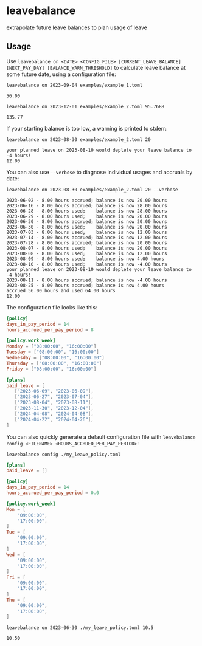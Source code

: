 # leavebalance

extrapolate future leave balances to plan usage of leave

## Usage

Use `leavebalance on <DATE> <CONFIG_FILE> [CURRENT_LEAVE_BALANCE] [NEXT_PAY_DAY] [BALANCE_WARN_THRESHOLD]` to calculate leave balance at some future date, using a configuration file:
```shell
leavebalance on 2023-09-04 examples/example_1.toml
```
```
56.00
```
```shell
leavebalance on 2023-12-01 examples/example_2.toml 95.7688
```
```
135.77
```
If your starting balance is too low, a warning is printed to stderr:

```shell
leavebalance on 2023-08-30 examples/example_2.toml 20
```
```
your planned leave on 2023-08-10 would deplete your leave balance to -4 hours!
12.00
```
You can also use `--verbose` to diagnose individual usages and accruals by date:
```shell
leavebalance on 2023-08-30 examples/example_2.toml 20 --verbose
```
```
2023-06-02 - 8.00 hours accrued; balance is now 20.00 hours
2023-06-16 - 8.00 hours accrued; balance is now 28.00 hours
2023-06-28 - 8.00 hours used;    balance is now 28.00 hours
2023-06-29 - 8.00 hours used;    balance is now 20.00 hours
2023-06-30 - 8.00 hours accrued; balance is now 20.00 hours
2023-06-30 - 8.00 hours used;    balance is now 20.00 hours
2023-07-03 - 8.00 hours used;    balance is now 12.00 hours
2023-07-14 - 8.00 hours accrued; balance is now 12.00 hours
2023-07-28 - 8.00 hours accrued; balance is now 20.00 hours
2023-08-07 - 8.00 hours used;    balance is now 20.00 hours
2023-08-08 - 8.00 hours used;    balance is now 12.00 hours
2023-08-09 - 8.00 hours used;    balance is now 4.00 hours
2023-08-10 - 8.00 hours used;    balance is now -4.00 hours
your planned leave on 2023-08-10 would deplete your leave balance to -4 hours!
2023-08-11 - 8.00 hours accrued; balance is now -4.00 hours
2023-08-25 - 8.00 hours accrued; balance is now 4.00 hours
accrued 56.00 hours and used 64.00 hours
12.00
```

The configuration file looks like this:
```toml
[policy]
days_in_pay_period = 14
hours_accrued_per_pay_period = 8

[policy.work_week]
Monday = ["08:00:00", "16:00:00"]
Tuesday = ["08:00:00", "16:00:00"]
Wednesday = ["08:00:00", "16:00:00"]
Thursday = ["08:00:00", "16:00:00"]
Friday = ["08:00:00", "16:00:00"]

[plans]
paid_leave = [
   ["2023-06-09", "2023-06-09"],
   ["2023-06-27", "2023-07-04"],
   ["2023-08-04", "2023-08-11"],
   ["2023-11-30", "2023-12-04"],
   ["2024-04-08", "2024-04-08"],
   ["2024-04-22", "2024-04-26"],
]
```

You can also quickly generate a default configuration file with `leavebalance config <FILENAME> <HOURS_ACCRUED_PER_PAY_PERIOD>`:
```shell
leavebalance config ./my_leave_policy.toml
```
```toml
[plans]
paid_leave = []

[policy]
days_in_pay_period = 14
hours_accrued_per_pay_period = 0.0

[policy.work_week]
Mon = [
    "09:00:00",
    "17:00:00",
]
Tue = [
    "09:00:00",
    "17:00:00",
]
Wed = [
    "09:00:00",
    "17:00:00",
]
Fri = [
    "09:00:00",
    "17:00:00",
]
Thu = [
    "09:00:00",
    "17:00:00",
]
```
```shell
leavebalance on 2023-06-30 ./my_leave_policy.toml 10.5
```
```
10.50
```